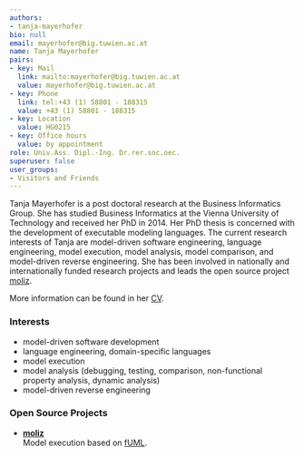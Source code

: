 ```yaml
---
authors:
- tanja-mayerhofer
bio: null
email: mayerhofer@big.tuwien.ac.at
name: Tanja Mayerhofer
pairs:
- key: Mail
  link: mailto:mayerhofer@big.tuwien.ac.at
  value: mayerhofer@big.tuwien.ac.at
- key: Phone
  link: tel:+43 (1) 58801 - 188315
  value: +43 (1) 58801 - 188315
- key: Location
  value: HG0215
- key: Office hours
  value: by appointment
role: Univ.Ass. Dipl.-Ing. Dr.rer.soc.oec.
superuser: false
user_groups:
- Visitors and Friends
---
```


Tanja Mayerhofer is a post doctoral research at the Business Informatics Group. She has studied Business Informatics at the Vienna University of Technology and received her PhD in 2014. Her PhD thesis is concerned with the development of executable modeling languages. The current research interests of Tanja are model-driven software engineering, language engineering, model execution, model analysis, model comparison, and model-driven reverse engineering. She has been involved in nationally and internationally funded research projects and leads the open source project [moliz](http://www.modelexecution.org).

More information can be found in her [CV](https://www.big.tuwien.ac.at/tanja_mayerhofer-cv/).

### Interests

*   model-driven software development
*   language engineering, domain-specific languages
*   model execution
*   model analysis (debugging, testing, comparison, non-functional property analysis, dynamic analysis)
*   model-driven reverse engineering

### Open Source Projects

*   __[moliz](http://www.modelexecution.org)__  
     Model execution based on [fUML](http://www.omg.org/spec/FUML/1.1/).